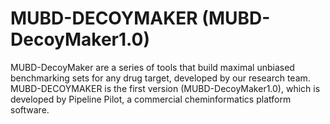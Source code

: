 # MUBD-DECOYMAKER (MUBD-DecoyMaker1.0)
MUBD-DecoyMaker are a series of tools that build maximal unbiased benchmarking sets for any drug target, developed by our research team.   
MUBD-DECOYMAKER is the first version (MUBD-DecoyMaker1.0), which is developed by Pipeline Pilot, a commercial cheminformatics platform software. 


